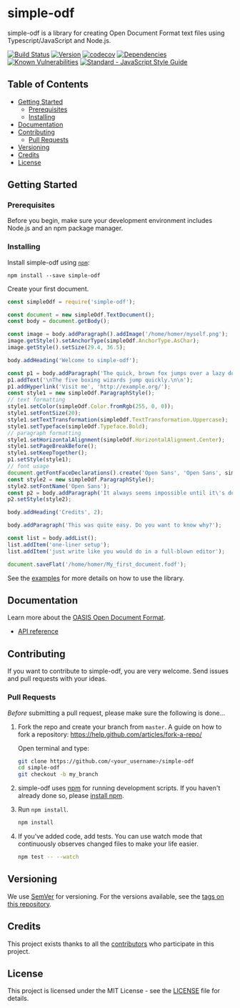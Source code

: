 # simple-odf 

simple-odf is a library for creating Open Document Format text files using Typescript/JavaScript and Node.js.

[![Build Status](https://travis-ci.com/connium/simple-odf.svg?branch=master)](https://travis-ci.com/connium/simple-odf)
[![Version](https://img.shields.io/npm/v/simple-odf.svg)](https://www.npmjs.com/package/simple-odf)
[![codecov](https://codecov.io/gh/connium/simple-odf/branch/master/graph/badge.svg)](https://codecov.io/gh/connium/simple-odf)
[![Dependencies](https://david-dm.org/connium/simple-odf.svg)](https://david-dm.org/connium/simple-odf)
[![Known Vulnerabilities](https://snyk.io/test/github/connium/simple-odf/badge.svg)](https://snyk.io/test/github/connium/simple-odf)
[![Standard - JavaScript Style Guide](https://img.shields.io/badge/code_style-standard-brightgreen.svg)](https://standardjs.com)

## Table of Contents

- [Getting Started](#getting-started)
  - [Prerequisites](#prerequisites)
  - [Installing](#installing)
- [Documentation](#documentation)
- [Contributing](#contributing)
  - [Pull Requests](#pull-requests)
- [Versioning](#versioning)
- [Credits](#credits)
- [License](#license)

## Getting Started

### Prerequisites

Before you begin, make sure your development environment includes Node.js and an npm package manager.

### Installing

Install simple-odf using [`npm`](https://www.npmjs.com/):

```
npm install --save simple-odf
```

Create your first document.

```javascript
const simpleOdf = require('simple-odf');

const document = new simpleOdf.TextDocument();
const body = document.getBody();

const image = body.addParagraph().addImage('/home/homer/myself.png');
image.getStyle().setAnchorType(simpleOdf.AnchorType.AsChar);
image.getStyle().setSize(29.4, 36.5);

body.addHeading('Welcome to simple-odf');

const p1 = body.addParagraph('The quick, brown fox jumps over a lazy dog.');
p1.addText('\nThe five boxing wizards jump quickly.\n\n');
p1.addHyperlink('Visit me', 'http://example.org/');
const style1 = new simpleOdf.ParagraphStyle();
// text formatting
style1.setColor(simpleOdf.Color.fromRgb(255, 0, 0));
style1.setFontSize(20);
style1.setTextTransformation(simpleOdf.TextTransformation.Uppercase);
style1.setTypeface(simpleOdf.Typeface.Bold);
// paragraph formatting
style1.setHorizontalAlignment(simpleOdf.HorizontalAlignment.Center);
style1.setPageBreakBefore();
style1.setKeepTogether();
p1.setStyle(style1);
// font usage
document.getFontFaceDeclarations().create('Open Sans', 'Open Sans', simpleOdf.FontPitch.Variable);
const style2 = new simpleOdf.ParagraphStyle();
style2.setFontName('Open Sans');
const p2 = body.addParagraph('It always seems impossible until it\'s done.');
p2.setStyle(style2);

body.addHeading('Credits', 2);

body.addParagraph('This was quite easy. Do you want to know why?');

const list = body.addList();
list.addItem('one-liner setup');
list.addItem('just write like you would do in a full-blown editor');

document.saveFlat('/home/homer/My_first_document.fodf');
```

See the [examples](./examples/README.md) for more details on how to use the library.

## Documentation

Learn more about the [OASIS Open Document Format](http://docs.oasis-open.org/office/v1.2/OpenDocument-v1.2.html).

- [API reference](./docs/API.md)

## Contributing

If you want to contribute to simple-odf, you are very welcome. Send issues and pull requests with your ideas.

<!--
Please read [CONTRIBUTING.md](./CONTRIBUTING.md) for details on our code of conduct, and the process for submitting pull requests to us.
-->

### Pull Requests

*Before* submitting a pull request, please make sure the following is done...

1. Fork the repo and create your branch from `master`. A guide on how to fork a
   repository: https://help.github.com/articles/fork-a-repo/

   Open terminal and type:

   ```sh
   git clone https://github.com/<your_username>/simple-odf
   cd simple-odf
   git checkout -b my_branch
   ```

2. simple-odf uses [npm](https://www.npmjs.com) for
   running development scripts. If you haven't already done so, please
   [install npm](https://docs.npmjs.com/).

3. Run `npm install`.

   ```sh
   npm install
   ```

4. If you've added code, add tests. You can use watch mode that continuously observes changed files to make your life easier.

   ```sh
   npm test -- --watch
   ```

## Versioning

We use [SemVer](http://semver.org/) for versioning. For the versions available, see the [tags on this repository](https://github.com/connium/simple-odf/releases).

## Credits

This project exists thanks to all the [contributors](https://github.com/connium/simple-odf/graphs/contributors) who participate in this project.

## License

This project is licensed under the MIT License - see the [LICENSE](./LICENSE) file for details.
